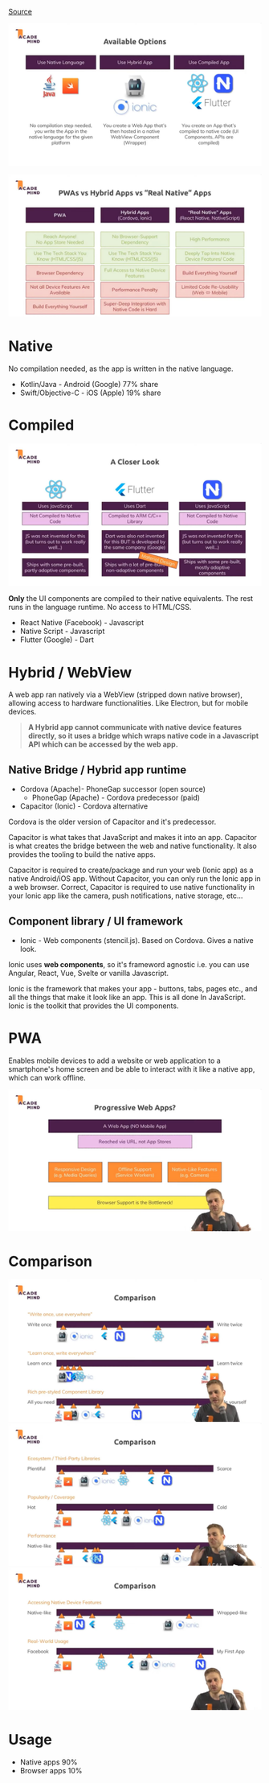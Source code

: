 [Source](https://youtu.be/vl12yhSh_Pg)

![App Types](../pics/mobile/mobile_appTypes.jpg)

![App Types](../pics/mobile/mobile_comparison4.jpg)

# Native

No compilation needed, as the app is written in the native language.

-   Kotlin/Java - Android (Google) 77% share
-   Swift/Objective-C - iOS (Apple) 19% share

# Compiled

![App Types](../pics/mobile/mobile_compiledApps.jpg)

**Only** the UI components are compiled to their native equivalents. The rest runs in the language runtime. No access to HTML/CSS.

-   React Native (Facebook) - Javascript
-   Native Script - Javascript
-   Flutter (Google) - Dart

# Hybrid / WebView

A web app ran natively via a WebView (stripped down native browser), allowing access to hardware functionalities. Like Electron, but for mobile devices.

> **A Hybrid app cannot communicate with native device features directly, so it uses a bridge which wraps native code in a Javascript API which can be accessed by the web app.**

## Native Bridge / Hybrid app runtime

-   Cordova (Apache)- PhoneGap successor (open source)
    -   PhoneGap (Apache) - Cordova predecessor (paid)
-   Capacitor (Ionic) - Cordova alternative

Cordova is the older version of Capacitor and it's predecessor.

Capacitor is what takes that JavaScript and makes it into an app. Capacitor is what creates the bridge between the web and native functionality. It also provides the tooling to build the native apps.

Capacitor is required to create/package and run your web (Ionic app) as a native Android/iOS app. Without Capacitor, you can only run the Ionic app in a web browser. Correct, Capacitor is required to use native functionality in your Ionic app like the camera, push notifications, native storage, etc...

## Component library / UI framework

-   Ionic - Web components (stencil.js). Based on Cordova. Gives a native look.

Ionic uses **web components**, so it's frameword agnostic i.e. you can use Angular, React, Vue, Svelte or vanilla Javascript.

Ionic is the framework that makes your app - buttons, tabs, pages etc., and all the things that make it look like an app. This is all done In JavaScript. Ionic is the toolkit that provides the UI components.

# PWA

Enables mobile devices to add a website or web application to a smartphone's home screen and be able to interact with it like a native app, which can work offline.

![App Types](../pics/mobile/mobile_pwa.jpg)

# Comparison

![App Types](../pics/mobile/mobile_comparison1.jpg)
![App Types](../pics/mobile/mobile_comparison2.jpg)
![App Types](../pics/mobile/mobile_comparison3.jpg)

# Usage

-   Native apps 90%
-   Browser apps 10%
